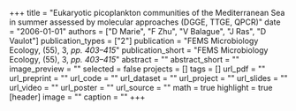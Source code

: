 +++
title = "Eukaryotic picoplankton communities of the Mediterranean Sea in summer assessed by molecular approaches (DGGE, TTGE, QPCR)"
date = "2006-01-01"
authors = ["D Marie", "F Zhu", "V Balague", "J Ras", "D Vaulot"]
publication_types = ["2"]
publication = "FEMS Microbiology Ecology, (55), 3, _pp. 403–415_"
publication_short = "FEMS Microbiology Ecology, (55), 3, _pp. 403–415_"
abstract = ""
abstract_short = ""
image_preview = ""
selected = false
projects = []
tags = []
url_pdf = ""
url_preprint = ""
url_code = ""
url_dataset = ""
url_project = ""
url_slides = ""
url_video = ""
url_poster = ""
url_source = ""
math = true
highlight = true
[header]
image = ""
caption = ""
+++
